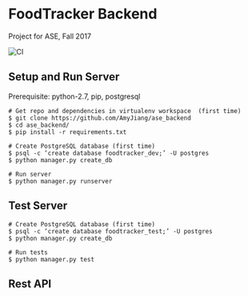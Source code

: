 FoodTracker Backend
===========================
Project for ASE, Fall 2017

![CI](https://travis-ci.org/AmyJiang/ase_backend.svg?branch=master)

## Setup and Run Server 

Prerequisite: python-2.7, pip, postgresql

```
# Get repo and dependencies in virtualenv workspace  (first time)
$ git clone https://github.com/AmyJiang/ase_backend
$ cd ase_backend/
$ pip install -r requirements.txt

# Create PostgreSQL database (first time)
$ psql -c ‘create database foodtracker_dev;’ -U postgres
$ python manager.py create_db

# Run server
$ python manager.py runserver
```

## Test Server

```
# Create PostgreSQL database (first time)
$ psql -c ‘create database foodtracker_test;’ -U postgres
$ python manager.py create_db

# Run tests 
$ python manager.py test
```

## Rest API

